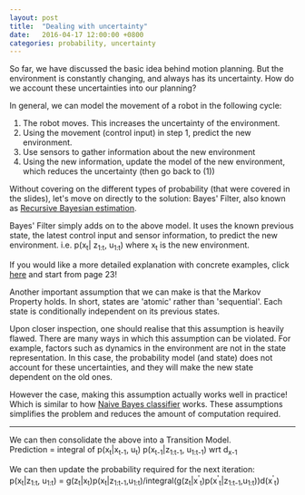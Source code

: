 ```yaml
---
layout: post
title:  "Dealing with uncertainty"
date:   2016-04-17 12:00:00 +0800
categories: probability, uncertainty
---
```

So far, we have discussed the basic idea behind motion planning.
But the environment is constantly changing, and always has its uncertainty. How do we account these uncertainties into our planning?

In general, we can model the movement of a robot in the following cycle:

1. The robot moves. This increases the uncertainty of the environment.
2. Using the movement (control input) in step 1, predict the new environment.
3. Use sensors to gather information about the new environment
4. Using the new information, update the model of the new environment, which reduces the uncertainty (then go back to (1))

Without covering on the different types of probability (that were covered in the slides), let's move on directly to the solution: Bayes' Filter, also known as [Recursive Bayesian estimation](https://en.wikipedia.org/wiki/Recursive_Bayesian_estimation).

Bayes' Filter simply adds on to the above model. It uses the known previous state, the latest control input and sensor information, to predict the new environment.
i.e. p(x<sub>t</sub>| z<sub>1:t</sub>, u<sub>1:t</sub>) where x<sub>t</sub> is the new environment.

If you would like a more detailed explanation with concrete examples, click [here](http://people.ufpr.br/~danielsantos/ProbabilisticRobotics.pdf) and start from page 23!


Another important assumption that we can make is that the Markov Property holds. In short, states are 'atomic' rather than 'sequential'. Each state is conditionally independent on its previous states.

Upon closer inspection, one should realise that this assumption is heavily flawed. There are many ways in which this assumption can be violated. For example, factors such as dynamics in the environment are not in the state representation. In this case, the probability model (and state) does not account for these uncertainties, and they will make the new state dependent on the old ones.

However the case, making this assumption actually works well in practice! Which is similar to how [Naive Bayes classifier](https://en.wikipedia.org/wiki/Naive_Bayes_classifier) works. These assumptions simplifies the problem and reduces the amount of computation required.

<hr/>

We can then consolidate the above into a Transition Model.  
Prediction = integral of p(x<sub>t</sub>|x<sub>t-1</sub>, u<sub>t</sub>) p(x<sub>t-1</sub>|z<sub>1:t-1</sub>, u<sub>1:t-1</sub>) wrt d<sub>x-1</sub>

We can then update the probability required for the next iteration:  
p(x<sub>t</sub>|z<sub>1:t</sub>, u<sub>1:t</sub>) = g(z<sub>t</sub>|x<sub>t</sub>)p(x<sub>t</sub>|z<sub>1:t-1</sub>,u<sub>1:t</sub>)/integral(g(z<sub>t</sub>|x<sup>'</sup><sub>t</sub>)p(x<sup>'</sup><sub>t</sub>|z<sub>1:t-1</sub>,u<sub>1:t</sub>))d(x<sup>'</sup><sub>t</sub>)
